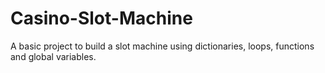 # Casino-Slot-Machine
A basic project to build a slot machine using dictionaries, loops, functions and global variables.

